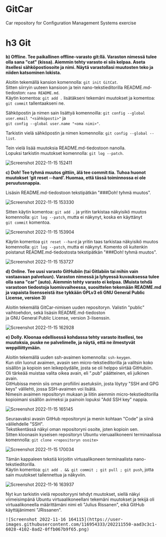 # GitCar
Car repository for Configuration Management Systems exercise

# h3 Git

__b) Offline. Tee paikallinen offline-varasto git:llä. Varaston nimessä tulee olla sana "cat" (kissa). Aiemmin tehty varasto ei siis kelpaa. Aseta itsellesi sähköpostiosoite ja nimi. Näytä varastollasi muutosten teko ja niiden katsominen lokista.__ 

Aloitin tekemällä kansion komennolla: `git init GitCat`. </br>
Sitten siirryin uuteen kansioon ja tein nano-tekstieditorilla README.md-tiedoston: `nano README.md`. </br>
Käytin komentoa: `git add .` lisätäkseni tekemäni muutokset ja komentoa: `git commit` tallentaakseni ne. </br>

Sähköpostin ja nimen sain lisättyä komennoilla: `git config --global user.email "<sähköposti>"` ja </br>
`git config --global user.name "<oma nimi>"`. 

Tarkistin vielä sähköpostin ja nimen komennolla: `git config --global --list`.

Tein vielä lisää muutoksia README.md-tiedostoon nanolla. </br>
Lopuksi tarkistin muutokset komennolla: `git log --patch`.

![Screenshot 2022-11-15 152411](https://user-images.githubusercontent.com/116954333/201936382-ad2be891-cfb3-4039-951a-c254f2a9779a.png)



__c) Doh! Tee tyhmä muutos gittiin, älä tee commit:tia. Tuhoa huonot muutokset ‘git reset --hard’. Huomaa, että tässä toiminnossa ei ole peruutusnappia.__

Lisäsin README.md-tiedostoon tekstipätkän "###Doh! tyhmä muutos". </br>

![Screenshot 2022-11-15 153330](https://user-images.githubusercontent.com/116954333/201940895-6a362c2c-75c5-4a01-995d-a0353cf9ca1c.png)

Sitten käytin komentoa: `git add .` ja  yritin tarkistaa näkyisikö muutos komennolla: `git log --patch`, mutta ei näkynyt, koska en käyttänyt </br>
`git commit` komentoa.

![Screenshot 2022-11-15 153904](https://user-images.githubusercontent.com/116954333/201942850-9ffeeee9-4748-45dc-99d2-0843cad47764.png)

Käytin komentoa `git reset --hard` ja yritin taas tarkistaa näkyisikö muutos komennolla: `git log --patch`, mutta ei näkynyt.
Komento oli kuitenkin poistanut README.md-tiedostosta tekstipätkän "###Doh! tyhmä muutos".

![Screenshot 2022-11-15 153727](https://user-images.githubusercontent.com/116954333/201942927-96b24f1b-f620-4728-9fc6-525e9cceea75.png)



__d) Online. Tee uusi varasto GitHubiin (tai Gitlabiin tai mihin vain vastaavaan palveluun). Varaston nimessä ja lyhyessä kuvauksessa tulee olla sana "car" (auto). Aiemmin tehty varasto ei kelpaa. (Muista tehdä varastoon tiedostoja luomisvaiheessa, suosittelen tekemään README.md ja vapaista lisensseistä itse tykkään GPLv3 eli GNU General Public License, version 3)__

Aloitin tekemällä GitCar-nimisen uuden repositoryn. Valistin "public" vaihtoehdon, sekä lisäsin README.md-tiedoston </br> ja GNU General Public License, version 3-lisenssin.

![Screenshot 2022-11-15 162928](https://user-images.githubusercontent.com/116954333/201944757-998acc8b-8981-4536-918b-4e0c20497dbe.png)



__e) Dolly. Kloonaa edellisessä kohdassa tehty varasto itsellesi, tee muutoksia, puske ne palvelimelle, ja näytä, että ne ilmestyvät weppiliittymään.__

Aloitin tekemällä uuden ssh-avaimen komennolla: `ssh-keygen`. </br>
Kun olin luonut avaimen, avasin sen micro-tekstieditorilla ja valitsin koko sisällön ja kopioin sen leikepöydälle, josta se oli helppo siirtää GitHubiin. </br>
Oli tärkeää muistaa valita oikea avain, eli ".pub" päätteinen, eli julkinen avain.</br>
GitHubissa menin siis oman profiilini asetuksiin, josta löytyy "SSH and GPG keys" välilehti, jossa SSH-avaimen voi lisätä. </br>
Nimesin avaimen repositoryn mukaan ja liitin aiemmin micro-tekstieditorilla kopioimani sisällön avimeksi ja painoin lopuksi "Add SSH key" nappia.

![Screenshot 2022-11-15 165145](https://user-images.githubusercontent.com/116954333/202200655-4bb8d7ad-4a62-4d29-8548-d15a21bad31f.png)

Seuraavaksi avasin GitHub repositoryni ja menin kohtaan "Code" ja siinä välilehdelle "SSH". </br>
Tekstikentässä näkyi oman repositoryni osoite, joten kopioin sen. </br>
Sitten kloonasin kyseisen repositoryn Ubuntu vieruaalikoneeni terminaalissa komennolla: `git clone <repositoryn osoite>` </br>

![Screenshot 2022-11-15 170034](https://user-images.githubusercontent.com/116954333/202199959-97b9c733-9c02-4e26-a233-af696a889439.png)

Tämän kappaleen tekstiä kirjoitin virtuaalikoneen terminaalista nano-tekstieditorilla. </br>
Käytin komentoa: `git add . && git commit ; git pull ; git push`, jotta sain muutokset tallennettua ja näkyviin.

![Screenshot 2022-11-16 163937](https://user-images.githubusercontent.com/116954333/202210910-53135f4b-db92-467c-98c1-3e93ea44f3a6.png)

Nyt kun tarkistin vielä repositoryyni tehdyt muutokset, siellä näkyi viimeisimpänä Ubuntu virtuaalikoneellani tekemäni muutokset ja tekijä oli virtuaalikoneella määrittämäni nimi eli "Julius Rissanen", eikä GitHub käyttäjänimeni "JRissanen".

<kbd>
![Screenshot 2022-11-16 164115](https://user-images.githubusercontent.com/116954333/202211550-aad3c3c1-6028-4102-8ad2-0ffb067b9f65.png)
</kbd>
